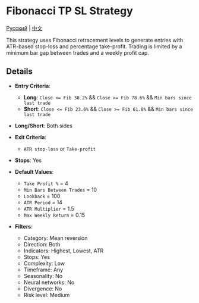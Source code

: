 # Fibonacci TP SL Strategy
[Русский](README_ru.md) | [中文](README_cn.md)

This strategy uses Fibonacci retracement levels to generate entries with ATR-based stop-loss and percentage take-profit. Trading is limited by a minimum bar gap between trades and a weekly profit cap.

## Details

- **Entry Criteria**:
  - **Long**: `Close <= Fib 38.2%` && `Close >= Fib 78.6%` && `Min bars since last trade`
  - **Short**: `Close <= Fib 23.6%` && `Close >= Fib 61.8%` && `Min bars since last trade`
- **Long/Short**: Both sides
- **Exit Criteria**:
  - `ATR stop-loss` or `Take-profit`
- **Stops**: Yes
- **Default Values**:
  - `Take Profit %` = 4
  - `Min Bars Between Trades` = 10
  - `Lookback` = 100
  - `ATR Period` = 14
  - `ATR Multiplier` = 1.5
  - `Max Weekly Return` = 0.15

- **Filters**:
  - Category: Mean reversion
  - Direction: Both
  - Indicators: Highest, Lowest, ATR
  - Stops: Yes
  - Complexity: Low
  - Timeframe: Any
  - Seasonality: No
  - Neural networks: No
  - Divergence: No
  - Risk level: Medium
